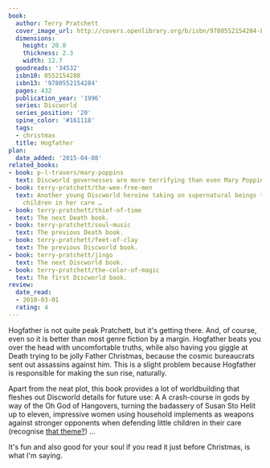 ```yaml
---
book:
  author: Terry Pratchett
  cover_image_url: http://covers.openlibrary.org/b/isbn/9780552154284-L.jpg
  dimensions:
    height: 20.0
    thickness: 2.3
    width: 12.7
  goodreads: '34532'
  isbn10: 0552154288
  isbn13: '9780552154284'
  pages: 432
  publication_year: '1996'
  series: Discworld
  series_position: '20'
  spine_color: '#161118'
  tags:
  - christmas
  title: Hogfather
plan:
  date_added: '2015-04-08'
related_books:
- book: p-l-travers/mary-poppins
  text: Discworld governesses are more terrifying than even Mary Poppins.
- book: terry-pratchett/the-wee-free-men
  text: Another young Discworld heroine taking on supernatural beings to defend the
    children in her care …
- book: terry-pratchett/thief-of-time
  text: The next Death book.
- book: terry-pratchett/soul-music
  text: The previous Death book.
- book: terry-pratchett/feet-of-clay
  text: The previous Discworld book.
- book: terry-pratchett/jingo
  text: The next Discworld book.
- book: terry-pratchett/the-color-of-magic
  text: The first Discworld book.
review:
  date_read:
  - 2010-03-01
  rating: 4
---
```


Hogfather is not quite peak Pratchett, but it's getting there. And, of course, even so it is better than most genre
fiction by a margin. Hogfather beats you over the head with uncomfortable truths, while also having you giggle at Death
trying to be jolly Father Christmas, because the cosmic bureaucrats sent out assassins against him. This is a slight
problem because Hogfather is responsible for making the sun rise, naturally.

Apart from the neat plot, this book provides a lot of worldbuilding that fleshes out Discworld details for future use: A
A crash-course in gods by way of the Oh God of Hangovers, turning the badassery of Susan Sto Helit up to eleven,
impressive women using household implements as weapons against stronger opponents when defending little children in
their care (recognise [that theme?](https://books.rixx.de/terry-pratchett/the-wee-free-men/)) …

It's fun and also good for your soul if you read it just before Christmas, is what I'm saying.

